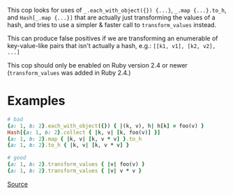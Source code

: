 
This cop looks for uses of `_.each_with_object({}) {...}`,
`_.map {...}.to_h`, and `Hash[_.map {...}]` that are actually just
transforming the values of a hash, and tries to use a simpler & faster
call to `transform_values` instead.

This can produce false positives if we are transforming an enumerable
of key-value-like pairs that isn't actually a hash, e.g.:
`[[k1, v1], [k2, v2], ...]`

This cop should only be enabled on Ruby version 2.4 or newer
(`transform_values` was added in Ruby 2.4.)

# Examples

```ruby
# bad
{a: 1, b: 2}.each_with_object({}) { |(k, v), h| h[k] = foo(v) }
Hash[{a: 1, b: 2}.collect { |k, v| [k, foo(v)] }]
{a: 1, b: 2}.map { |k, v| [k, v * v] }.to_h
{a: 1, b: 2}.to_h { |k, v| [k, v * v] }

# good
{a: 1, b: 2}.transform_values { |v| foo(v) }
{a: 1, b: 2}.transform_values { |v| v * v }
```

[Source](http://www.rubydoc.info/gems/rubocop/RuboCop/Cop/Style/HashTransformValues)